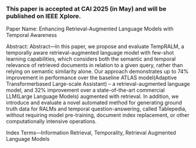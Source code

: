 ### This paper is accepted at CAI 2025 (in May) and will be published on IEEE Xplore. 

Paper Name: Enhancing Retrieval-Augmented Language Models
with Temporal Awareness

Abstract: Abstract—In this paper, we propose and evaluate TempRALM,
a temporally aware retrieval-augmented language model with
few-shot learning capabilities, which considers both the semantic
and temporal relevance of retrieved documents in relation to a
given query, rather than relying on semantic similarity alone.
Our approach demonstrates up to 74% improvement in performance
over the baseline ATLAS model(Adaptive Transformerbased
Large-scale Assistant) – a retrieval-augmented language
model, and 32% improvement over a state-of-the-art commercial
LLM(Large Language Models) augmented with retrieval. In
addition, we introduce and evaluate a novel automated method
for generating ground truth data for RALMs and temporal
question-answering, called Tablepedia, without requiring model
pre-training, document index replacement, or other computationally
intensive operations.

Index Terms—Information Retrieval, Temporality, Retrieval
Augmented Language Models
